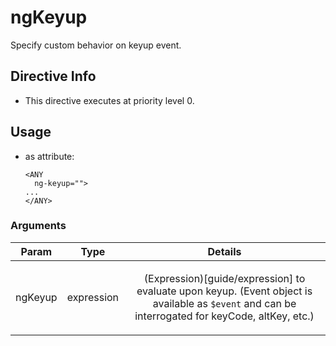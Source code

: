 



# ngKeyup








Specify custom behavior on keyup event.








## Directive Info


* This directive executes at priority level 0.


## Usage



* as attribute:
    ```
    <ANY
      ng-keyup="">
    ...
    </ANY>
    ```




### Arguments

| Param | Type | Details |
| :--: | :--: | :--: |
| ngKeyup | expression | <p>(Expression)[guide/expression] to evaluate upon keyup. (Event object is available as <code>$event</code> and can be interrogated for keyCode, altKey, etc.)</p>  |




